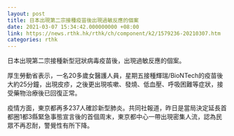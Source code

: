 ```yaml
---
layout: post
title: 日本出現第二宗接種疫苗後出現過敏反應的個案
date: 2021-03-07 15:34:42.000000000 +08:00
link: https://news.rthk.hk/rthk/ch/component/k2/1579236-20210307.htm
categories: rthk
---
```


日本出現第二宗接種新型冠狀病毒疫苗後，出現過敏反應的個案。

厚生勞動省表示，一名20多歲女醫護人員，星期五接種輝瑞/BioNTech的疫苗後大約25分鐘，出現皮疹，之後更出現咳嗽、發燒、低血壓、呼吸困難等症狀，接受藥物治療後已回復正常。

疫情方面，東京都再多237人確診新型肺炎。共同社報道，昨日是當局決定延長首都圈1都3縣緊急事態宣言後的首個周末，東京都中心一帶出現密集人流，認為民眾不再忍耐，警覺性有所下降。
